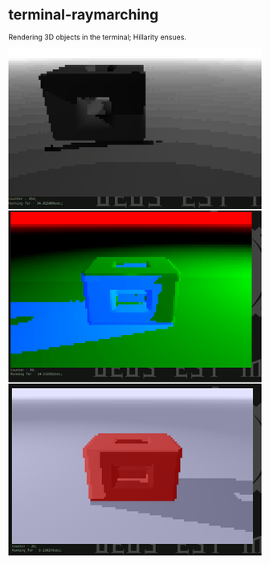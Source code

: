 # terminal-raymarching
Rendering 3D objects in the terminal; Hillarity ensues.

![Box Frame](./gifs/TR-cube.gif)
![The pre-render](./gifs/TR-rendering.gif)
![The Box As Intended](./gifs/TR_full_color.gif)
